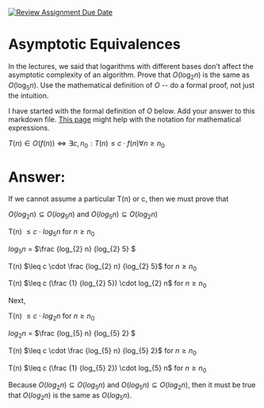 [![Review Assignment Due Date](https://classroom.github.com/assets/deadline-readme-button-24ddc0f5d75046c5622901739e7c5dd533143b0c8e959d652212380cedb1ea36.svg)](https://classroom.github.com/a/fbkbKZ5N)
# Asymptotic Equivalences

In the lectures, we said that logarithms with different bases don't affect the
asymptotic complexity of an algorithm. Prove that $O(\log_{2} n)$ is the same as
$O(\log_{5} n)$. Use the mathematical definition of $O$ -- do a formal proof,
not just the intuition.

I have started with the formal definition of $O$ below. Add your answer to this
markdown file. [This
page](https://docs.github.com/en/get-started/writing-on-github/working-with-advanced-formatting/writing-mathematical-expressions)
might help with the notation for mathematical expressions.

$T(n) \in O(f(n)) \iff \exists c, n_0: T(n) \leq c \cdot f(n) \forall n \geq n_0$

# Answer:

If we cannot assume a particular T(n) or c, then we must prove that

$O(log_{2} n) \subseteq O(log_{5} n)$ and $O(log_{5} n) \subseteq O(log_{2} n)$

T(n) $\leq c \cdot log_{5} n$ for $n \geq n_0$

$log_{5} n$ = $\frac {log_{2} n} {log_{2} 5} $

T(n) $\leq c \cdot \frac {log_{2} n} {log_{2} 5}$ for $n \geq n_0$

T(n) $\leq c (\frac {1} {log_{2} 5}) \cdot log_{2} n$ for $n \geq n_0$

Next,

T(n) $\leq c \cdot log_{2} n$ for $n \geq n_0$

$log_{2} n$ = $\frac {log_{5} n} {log_{5} 2} $

T(n) $\leq c \cdot \frac {log_{5} n} {log_{5} 2}$ for $n \geq n_0$

T(n) $\leq c (\frac {1} {log_{5} 2}) \cdot log_{5} n$ for $n \geq n_0$

Because $O(log_{2} n) \subseteq O(log_{5} n)$ and $O(log_{5} n) \subseteq O(log_{2} n)$, 
then it must be true that $O(log_{2} n)$ is the same as $O(log_{5} n)$.
